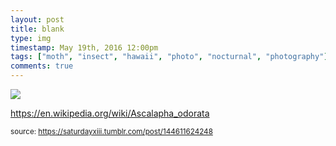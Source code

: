 ```yaml
---
layout: post
title: blank
type: img
timestamp: May 19th, 2016 12:00pm
tags: ["moth", "insect", "hawaii", "photo", "nocturnal", "photography"]
comments: true
---
```

<img src="https://saturdayxiii.github.io/media/144611624248.jpg"/>

<a href="https://en.wikipedia.org/wiki/Ascalapha_odorata" target="_blank">https://en.wikipedia.org/wiki/Ascalapha_odorata</a><br/>
 
  
<small>source: https://saturdayxiii.tumblr.com/post/144611624248</small>